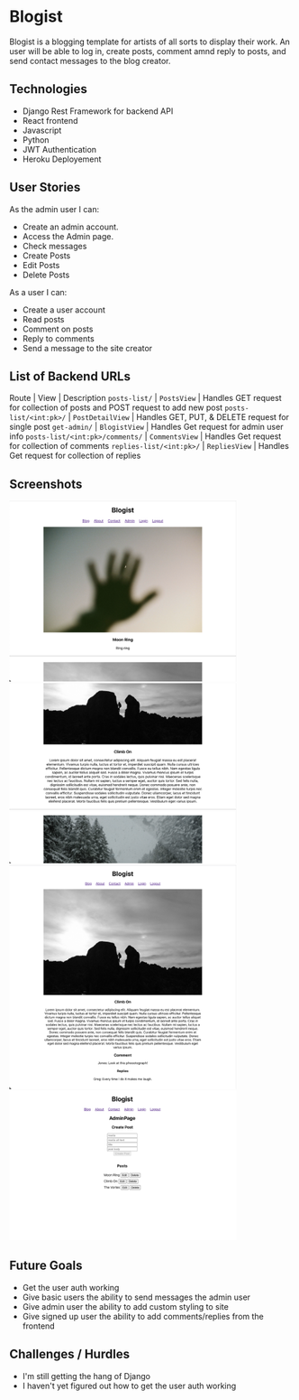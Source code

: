 # Blogist

Blogist is a blogging template for artists of all sorts to display their work. An user will be able to log in, create posts, comment amnd reply to posts, and send contact messages to the blog creator.

## Technologies

- Django Rest Framework for backend API
- React frontend
- Javascript
- Python
- JWT Authentication
- Heroku Deployement

## User Stories

As the admin user I can:

- Create an admin account.
- Access the Admin page.
- Check messages
- Create Posts
- Edit Posts
- Delete Posts

As a user I can:

- Create a user account
- Read posts
- Comment on posts
- Reply to comments
- Send a message to the site creator

## List of Backend URLs

Route | View | Description
`posts-list/` | `PostsView` | Handles GET request for collection of posts and POST request to add new post
`posts-list/<int:pk>/` | `PostDetailView` | Handles GET, PUT, & DELETE request for single post
`get-admin/` | `BlogistView` | Handles Get request for admin user info
`posts-list/<int:pk>/comments/` | `CommentsView` | Handles Get request for collection of comments
`replies-list/<int:pk>/` | `RepliesView` | Handles Get request for collection of replies

## Screenshots

<img src="./public/screenshots/blog1.png" width="80%">
<img src="./public/screenshots/blog2.png" width="80%">
<img src="./public/screenshots/postDetail.png" width="80%">
<img src="./public/screenshots/adminPage.png" width="80%">

## Future Goals

- Get the user auth working
- Give basic users the ability to send messages the admin user
- Give admin user the ability to add custom styling to site
- Give signed up user the ability to add comments/replies from the frontend

## Challenges / Hurdles

- I'm still getting the hang of Django
- I haven't yet figured out how to get the user auth working
